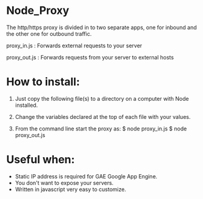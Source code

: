 # Node_Proxy
The http/https proxy is divided in to two separate apps, one for inbound and the other one for outbound traffic.

proxy_in.js : Forwards external requests to your server

proxy_out.js : Forwards requests from your server to external hosts


# How to install:
1) Just copy the following file(s) to a directory on a computer with Node installed.

2) Change the variables declared at the top of each file with your values.

3) From the command line start the proxy as:
    $ node proxy_in.js
    $ node proxy_out.js


# Useful when:
* Static IP address is required for GAE Google App Engine.
* You don't want to expose your servers.
* Written in javascript very easy to customize.
